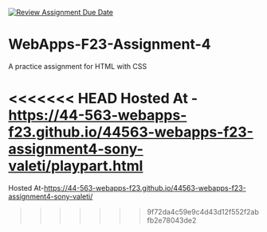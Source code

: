 [![Review Assignment Due Date](https://classroom.github.com/assets/deadline-readme-button-24ddc0f5d75046c5622901739e7c5dd533143b0c8e959d652212380cedb1ea36.svg)](https://classroom.github.com/a/4tKarLeg)
# WebApps-F23-Assignment-4
A practice assignment for HTML with CSS

<<<<<<< HEAD
Hosted At -  https://44-563-webapps-f23.github.io/44563-webapps-f23-assignment4-sony-valeti/playpart.html
=======
Hosted At-https://44-563-webapps-f23.github.io/44563-webapps-f23-assignment4-sony-valeti/ 
>>>>>>> 9f72da4c59e9c4d43d12f552f2abfb2e78043de2
